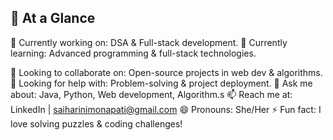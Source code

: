 ## 💫 **At a Glance**

🔭 Currently working on: DSA & Full-stack development.
🌱 Currently learning: Advanced programming & full-stack technologies.


👯 Looking to collaborate on: Open-source projects in web dev & algorithms.
🤔 Looking for help with: Problem-solving & project deployment.
💬 Ask me about: Java, Python, Web development, Algorithm.s
📫 Reach me at: LinkedIn | saiharinimonapati@gmail.com
😄 Pronouns: She/Her
⚡ Fun fact: I love solving puzzles & coding challenges!
